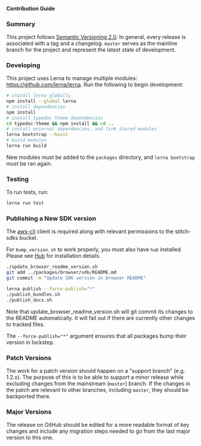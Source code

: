#### Contribution Guide

### Summary

This project follows [Semantic Versioning 2.0](https://semver.org/). In general, every release is associated with a tag and a changelog. `master` serves as the mainline branch for the project and represent the latest state of development.

### Developing

This project uses Lerna to manage multiple modules: https://github.com/lerna/lerna.
Run the following to begin development:
```bash
# install lerna globally
npm install --global lerna
# install dependencies
npm install
# install typedoc theme dependencies
cd typedoc-theme && npm install && cd ..
# install external dependencies, and link shared modules
lerna bootstrap --hoist
# build modules
lerna run build
```

New modules must be added to the `packages` directory, and `lerna bootstrap` must be ran again.

### Testing

To run tests, run:
```bash
lerna run test
```

### Publishing a New SDK version

The [aws-cli](https://docs.aws.amazon.com/cli/latest/userguide/install-bundle.html) client is required
along with relevant permissions to the stitch-sdks bucket.

For `bump_version.sh` to work properly, you must also have ```hub``` installed. Please see [Hub](https://github.com/github/hub) for installation details.

```bash
./update_browser_readme_version.sh
git add ../packages/browser/sdk/README.md
git commit -m "Update SDK version in browser README"

lerna publish --force-publish="*"
./publish_bundles.sh
./publish_docs.sh
```

Note that update_browser_readme_version.sh will git commit its changes to the README automatically.
It will fail out if there are currently other changes to tracked files.

The `--force-publish="*"` argument ensures that all packages bump their version in lockstep.

### Patch Versions

The work for a patch version should happen on a "support branch" (e.g. 1.2.x). The purpose of this is to be able to support a minor release while excluding changes from the mainstream (`master`) branch. If the changes in the patch are relevant to other branches, including `master`, they should be backported there. 

### Major Versions

The release on GitHub should be edited for a more readable format of key changes and include any migration steps needed to go from the last major version to this one.
